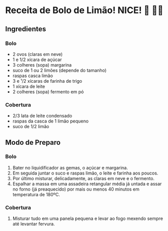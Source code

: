# Receita de Bolo de Limão! NICE! :lemon: :cake::yum:

## Ingredientes

### Bolo

- 2 ovos (claras em neve)
- 1 e 1/2 xícara de açúcar
- 3 colheres (sopa) margarina
- suco de 1 ou 2 limões (depende do tamanho)
- raspas casca limão
- 3 e ¹/2 xícaras de farinha de trigo
- 1 xícara de leite
- 2 colheres (sopa) fermento em pó

### Cobertura

- 2/3 lata de leite condensado
- raspas da casca de 1 limão pequeno
- suco de 1/2 limão



## Modo de Preparo

### Bolo

1. Bater no liquidificador as gemas, o açúcar e margarina.
2. Em seguida juntar o suco e raspas limão, o leite e farinha aos poucos.
3. Por último misturar, delicadamente, as claras em neve e o fermento.
4. Espalhar a massa em uma assadeira retangular média já untada e assar no forno (já preaquecido) por mais ou menos 40 minutos em temperatura de 180ºC.



### Cobertura

1. Misturar tudo em uma panela pequena e levar ao fogo mexendo sempre até levantar fervura.
